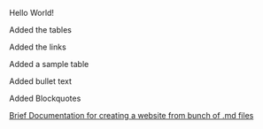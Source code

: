 Hello World!

Added the tables 

Added the links 

Added a sample table

Added bullet text

Added Blockquotes

[Brief Documentation for creating a website from bunch of .md files](https://dev.to/bolajiayodeji/how-to-convert-github-markdown-files-to-a-simple-website-4e14)
